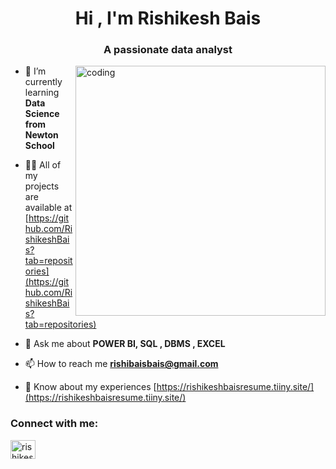 <h1 align="center">Hi , I'm Rishikesh Bais</h1>
<h3 align="center">A passionate data analyst</h3>
<img align="right" alt="coding" width="400" src="https://miro.medium.com/v2/resize:fit:679/1*zVnWJtyGOX_kUIDm6ccCfQ.gif">

- 🌱 I’m currently learning **Data Science from Newton School**

- 👨‍💻 All of my projects are available at [https://github.com/RishikeshBais?tab=repositories](https://github.com/RishikeshBais?tab=repositories)

- 💬 Ask me about **POWER BI, SQL , DBMS , EXCEL**

- 📫 How to reach me **rishibaisbais@gmail.com**

- 📄 Know about my experiences [https://rishikeshbaisresume.tiiny.site/](https://rishikeshbaisresume.tiiny.site/)

<h3 align="left">Connect with me:</h3>
<p align="left">
<a href="https://linkedin.com/in/rishikesh bais" target="blank"><img align="center" src="https://raw.githubusercontent.com/rahuldkjain/github-profile-readme-generator/master/src/images/icons/Social/linked-in-alt.svg" alt="rishikesh bais" height="30" width="40" /></a>
</p>
